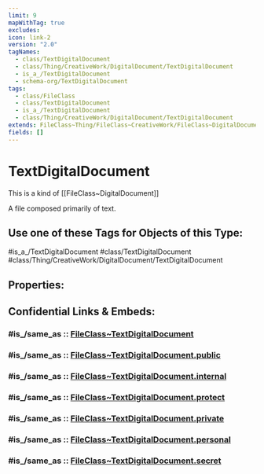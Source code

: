 ```yaml
---
limit: 9
mapWithTag: true
excludes: 
icon: link-2
version: "2.0"
tagNames:
  - class/TextDigitalDocument
  - class/Thing/CreativeWork/DigitalDocument/TextDigitalDocument
  - is_a_/TextDigitalDocument
  - schema-org/TextDigitalDocument
tags:
  - class/FileClass
  - class/TextDigitalDocument
  - is_a_/TextDigitalDocument
  - class/Thing/CreativeWork/DigitalDocument/TextDigitalDocument
extends: FileClass~Thing/FileClass~CreativeWork/FileClass~DigitalDocument
fields: []
---
```


# TextDigitalDocument
This is a kind of [[FileClass~DigitalDocument]]

A file composed primarily of text.


## Use one of these Tags for Objects of this Type:

#is_a_/TextDigitalDocument
#class/TextDigitalDocument
#class/Thing/CreativeWork/DigitalDocument/TextDigitalDocument

## Properties:


## Confidential Links & Embeds: 

### #is_/same_as :: [FileClass~TextDigitalDocument](/_Standards/fileClass/FileClass~Thing/FileClass~CreativeWork/FileClass~DigitalDocument/FileClass~TextDigitalDocument.md) 

### #is_/same_as :: [FileClass~TextDigitalDocument.public](/_public/fileClass/FileClass~Thing/FileClass~CreativeWork/FileClass~DigitalDocument/FileClass~TextDigitalDocument.public.md) 

### #is_/same_as :: [FileClass~TextDigitalDocument.internal](/_internal/fileClass/FileClass~Thing/FileClass~CreativeWork/FileClass~DigitalDocument/FileClass~TextDigitalDocument.internal.md) 

### #is_/same_as :: [FileClass~TextDigitalDocument.protect](/_protect/fileClass/FileClass~Thing/FileClass~CreativeWork/FileClass~DigitalDocument/FileClass~TextDigitalDocument.protect.md) 

### #is_/same_as :: [FileClass~TextDigitalDocument.private](/_private/fileClass/FileClass~Thing/FileClass~CreativeWork/FileClass~DigitalDocument/FileClass~TextDigitalDocument.private.md) 

### #is_/same_as :: [FileClass~TextDigitalDocument.personal](/_personal/fileClass/FileClass~Thing/FileClass~CreativeWork/FileClass~DigitalDocument/FileClass~TextDigitalDocument.personal.md) 

### #is_/same_as :: [FileClass~TextDigitalDocument.secret](/_secret/fileClass/FileClass~Thing/FileClass~CreativeWork/FileClass~DigitalDocument/FileClass~TextDigitalDocument.secret.md)

